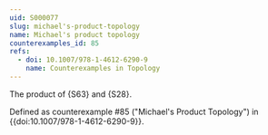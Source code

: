 ```yaml
---
uid: S000077
slug: michael's-product-topology
name: Michael's product topology
counterexamples_id: 85
refs:
  - doi: 10.1007/978-1-4612-6290-9 
    name: Counterexamples in Topology
---
```


The product of {S63} and {S28}.

Defined as counterexample #85 ("Michael's Product Topology")
in {{doi:10.1007/978-1-4612-6290-9}}.
